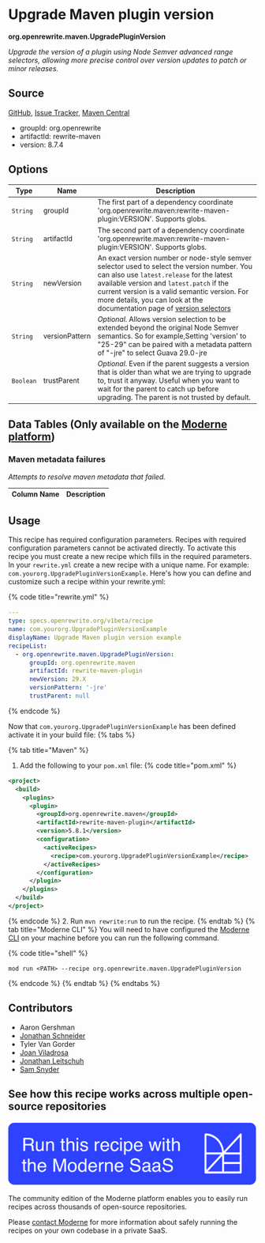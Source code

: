 # Upgrade Maven plugin version

**org.openrewrite.maven.UpgradePluginVersion**

_Upgrade the version of a plugin using Node Semver advanced range selectors, allowing more precise control over version updates to patch or minor releases._

## Source

[GitHub](https://github.com/openrewrite/rewrite/blob/main/rewrite-maven/src/main/java/org/openrewrite/maven/UpgradePluginVersion.java), [Issue Tracker](https://github.com/openrewrite/rewrite/issues), [Maven Central](https://central.sonatype.com/artifact/org.openrewrite/rewrite-maven/8.7.4/jar)

* groupId: org.openrewrite
* artifactId: rewrite-maven
* version: 8.7.4

## Options

| Type | Name | Description |
| -- | -- | -- |
| `String` | groupId | The first part of a dependency coordinate 'org.openrewrite.maven:rewrite-maven-plugin:VERSION'. Supports globs. |
| `String` | artifactId | The second part of a dependency coordinate 'org.openrewrite.maven:rewrite-maven-plugin:VERSION'. Supports globs. |
| `String` | newVersion | An exact version number or node-style semver selector used to select the version number. You can also use `latest.release` for the latest available version and `latest.patch` if the current version is a valid semantic version. For more details, you can look at the documentation page of [version selectors](https://docs.openrewrite.org/reference/dependency-version-selectors) |
| `String` | versionPattern | *Optional*. Allows version selection to be extended beyond the original Node Semver semantics. So for example,Setting 'version' to "25-29" can be paired with a metadata pattern of "-jre" to select Guava 29.0-jre |
| `Boolean` | trustParent | *Optional*. Even if the parent suggests a version that is older than what we are trying to upgrade to, trust it anyway. Useful when you want to wait for the parent to catch up before upgrading. The parent is not trusted by default. |

## Data Tables (Only available on the [Moderne platform](https://app.moderne.io/))

### Maven metadata failures

_Attempts to resolve maven metadata that failed._

| Column Name | Description |
| ----------- | ----------- |


## Usage

This recipe has required configuration parameters. Recipes with required configuration parameters cannot be activated directly. To activate this recipe you must create a new recipe which fills in the required parameters. In your `rewrite.yml` create a new recipe with a unique name. For example: `com.yourorg.UpgradePluginVersionExample`.
Here's how you can define and customize such a recipe within your rewrite.yml:

{% code title="rewrite.yml" %}
```yaml
---
type: specs.openrewrite.org/v1beta/recipe
name: com.yourorg.UpgradePluginVersionExample
displayName: Upgrade Maven plugin version example
recipeList:
  - org.openrewrite.maven.UpgradePluginVersion:
      groupId: org.openrewrite.maven
      artifactId: rewrite-maven-plugin
      newVersion: 29.X
      versionPattern: '-jre'
      trustParent: null
```
{% endcode %}

Now that `com.yourorg.UpgradePluginVersionExample` has been defined activate it in your build file:
{% tabs %}

{% tab title="Maven" %}
1. Add the following to your `pom.xml` file:
{% code title="pom.xml" %}
```xml
<project>
  <build>
    <plugins>
      <plugin>
        <groupId>org.openrewrite.maven</groupId>
        <artifactId>rewrite-maven-plugin</artifactId>
        <version>5.8.1</version>
        <configuration>
          <activeRecipes>
            <recipe>com.yourorg.UpgradePluginVersionExample</recipe>
          </activeRecipes>
        </configuration>
      </plugin>
    </plugins>
  </build>
</project>
```
{% endcode %}
2. Run `mvn rewrite:run` to run the recipe.
{% endtab %}
{% tab title="Moderne CLI" %}
You will need to have configured the [Moderne CLI](https://docs.moderne.io/moderne-cli/cli-intro) on your machine before you can run the following command.

{% code title="shell" %}
```shell
mod run <PATH> --recipe org.openrewrite.maven.UpgradePluginVersion
```
{% endcode %}
{% endtab %}
{% endtabs %}

## Contributors
* Aaron Gershman
* [Jonathan Schneider](mailto:jkschneider@gmail.com)
* Tyler Van Gorder
* [Joan Viladrosa](mailto:joan@moderne.io)
* [Jonathan Leitschuh](mailto:jonathan.leitschuh@gmail.com)
* [Sam Snyder](mailto:sam@moderne.io)


## See how this recipe works across multiple open-source repositories

[![Moderne Link Image](/.gitbook/assets/ModerneRecipeButton.png)](https://app.moderne.io/recipes/org.openrewrite.maven.UpgradePluginVersion)

The community edition of the Moderne platform enables you to easily run recipes across thousands of open-source repositories.

Please [contact Moderne](https://moderne.io/product) for more information about safely running the recipes on your own codebase in a private SaaS.
